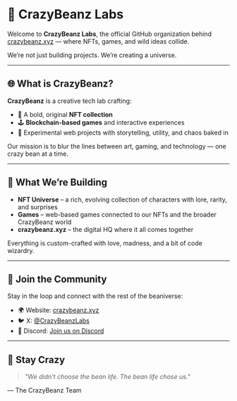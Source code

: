 # 🫘 CrazyBeanz Labs

Welcome to **CrazyBeanz Labs**, the official GitHub organization behind [crazybeanz.xyz](https://crazybeanz.xyz) — where NFTs, games, and wild ideas collide.

We’re not just building projects. We’re creating a universe.

---

## 🌐 What is CrazyBeanz?

**CrazyBeanz** is a creative tech lab crafting:

- 🎨 A bold, original **NFT collection**
- 🕹️ **Blockchain-based games** and interactive experiences
- 🧠 Experimental web projects with storytelling, utility, and chaos baked in

Our mission is to blur the lines between art, gaming, and technology — one crazy bean at a time.

---

## 👀 What We’re Building

- **NFT Universe** – a rich, evolving collection of characters with lore, rarity, and surprises
- **Games** – web-based games connected to our NFTs and the broader CrazyBeanz world
- **crazybeanz.xyz** – the digital HQ where it all comes together

Everything is custom-crafted with love, madness, and a bit of code wizardry.

---

## 📡 Join the Community

Stay in the loop and connect with the rest of the beaniverse:

- 🌍 Website: [crazybeanz.xyz](https://crazybeanz.xyz)
- 🐦 X: [@CrazyBeanzLabs](https://x.com/CrazyBeanzLabs)
- 💬 Discord: [Join us on Discord](https://discord.gg/eWVPSscHKZ)

---

## 🫘 Stay Crazy

> _"We didn’t choose the bean life. The bean life chose us."_  

— The CrazyBeanz Team
